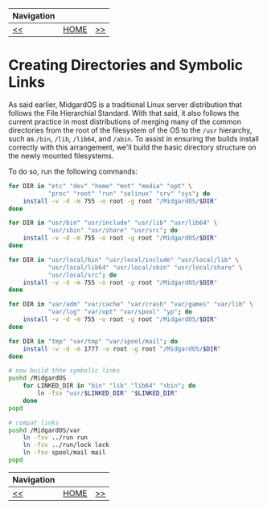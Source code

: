 | Navigation |||
| --- | --- | ---: |
| [<<](./ManageDisk.md) | [HOME](./README.md) | [>>](./CreateBuildUser.md) |

# Creating Directories and Symbolic Links

As said earlier, MidgardOS is a traditional Linux server distribution that follows the File Hierarchial Standard. With that said, it also follows the current practice in most distributions of merging many of the common directories from the root of the filesystem of the OS to the `/usr` hierarchy, such as `/bin`, `/lib`, `/lib64`, and `/abin`. To assist in ensuring the builds install correctly with this arrangement, we'll build the basic directory structure on the newly mounted filesystems.

To do so, run the following commands:

```bash
for DIR in "etc" "dev" "home" "mnt" "media" "opt" \
           "proc" "root" "run" "selinux" "srv" "sys"; do
    install -v -d -m 755 -o root -g root "/MidgardOS/$DIR"
done

for DIR in "usr/bin" "usr/include" "usr/lib" "usr/lib64" \
           "usr/sbin" "usr/share" "usr/src"; do
    install -v -d -m 755 -o root -g root "/MidgardOS/$DIR"
done

for DIR in "usr/local/bin" "usr/local/include" "usr/local/lib" \
           "usr/local/lib64" "usr/local/sbin" "usr/local/share" \
           "usr/local/src"; do
    install -v -d -m 755 -o root -g root "/MidgardOS/$DIR"
done

for DIR in "var/adm" "var/cache" "var/crash" "var/games" "var/lib" \
           "var/log" "var/opt" "var/spool" "yp"; do
    install -v -d -m 755 -o root -g root "/MidgardOS/$DIR"
done

for DIR in "tmp" "var/tmp" "var/spool/mail"; do
    install -v -d -m 1777 -o root -g root "/MidgardOS/$DIR"
done

# now build thhe symbolic links
pushd /MidgardOS
    for LINKED_DIR in "bin" "lib" "lib64" "sbin"; do
        ln -fsv "usr/$LINKED_DIR" "$LINKED_DIR"
    done
popd

# compat links
pushd /MidgardOS/var
    ln -fsv ../run run
    ln -fsv ../run/lock lock
    ln -fsv spool/mail mail
popd
```

| Navigation |||
| --- | --- | ---: |
| [<<](./ManageDisk.md) | [HOME](./README.md) | [>>](./CreateBuildUser.md) |